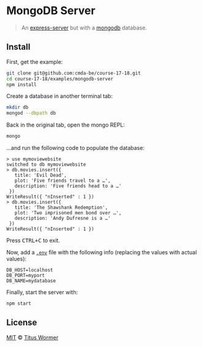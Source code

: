 <!--lint disable no-html-->

# MongoDB Server

> An [express-server][] but with a [mongodb][] database.

## Install

First, get the example:

```bash
git clone git@github.com:cmda-be/course-17-18.git
cd course-17-18/examples/mongodb-server
npm install
```

Create a database in another terminal tab:

```sh
mkdir db
mongod --dbpath db
```

Back in the original tab, open the mongo REPL:

```sh
mongo
```

…and run the following code to populate the database:

```text
> use mymoviewebsite
switched to db mymoviewebsite
> db.movies.insert({
   title: 'Evil Dead',
   plot: 'Five friends travel to a …',
   description: 'Five friends head to a …'
 })
WriteResult({ "nInserted" : 1 })
> db.movies.insert({
   title: 'The Shawshank Redemption',
   plot: 'Two imprisoned men bond over …',
   description: 'Andy Dufresne is a …'
 })
WriteResult({ "nInserted" : 1 })
```

Press <kbd>CTRL+C</kbd> to exit.

Now, add a [`.env`][dotenv] file with the following info (replacing the values
with actual values):

```text
DB_HOST=localhost
DB_PORT=myport
DB_NAME=mydatabase
```

Finally, start the server with:

```bash
npm start
```

<!--
## Changes
-->

## License

[MIT][] © [Titus Wormer][author]

[mit]: ../../license

[express-server]: ../express-server

[mongodb]: https://www.mongodb.com

[dotenv]: https://www.npmjs.com/package/dotenv

[author]: http://wooorm.com
